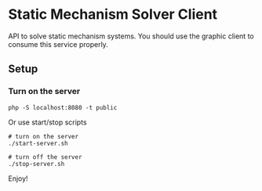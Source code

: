 # Static Mechanism Solver Client

API to solve static mechanism systems. You should use the graphic client to consume this service properly.

## Setup

### Turn on the server
```
php -S localhost:8080 -t public
```
Or use start/stop scripts
```
# turn on the server
./start-server.sh

# turn off the server
./stop-server.sh
```

Enjoy!
